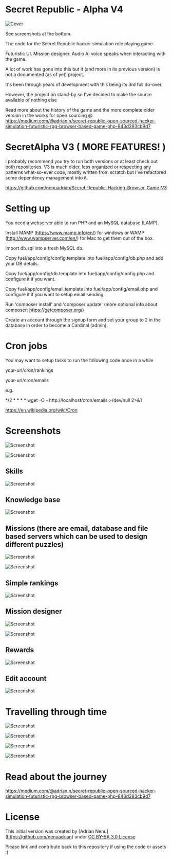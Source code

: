 # Secret Republic - Alpha V4

<p align="center">

![Cover](images/cover.jpg)

</p>

See screenshots at the bottom.

The code for the Secret Republic hacker simulation role playing game.

Futuristic UI. Mission designer. Audio AI voice speaks when interacting with the game.

A lot of work has gone into this but it (and more in its previous version) is not a documented (as of yet) project.

It's been through years of development with this being its 3rd full do-over.

However, the project on stand-by so I've decided to make the source available of nothing else

Read more about the history of the game and the more complete older version in the works for open sourcing @ https://medium.com/@adrian.n/secret-republic-open-sourced-hacker-simulation-futuristic-rpg-browser-based-game-php-843d393cb9d7

# SecretAlpha V3 ( MORE FEATURES! )

I probably recommend you try to run both versions or at least check out both repositories. V3 is much older, less organized or respecting any patterns what-so-ever code, mostly written from scratch but I've refactored some dependency management into it.

https://github.com/nenuadrian/Secret-Republic-Hacking-Browser-Game-V3

# Setting up

You need a webserver able to run PHP and an MySQL database (LAMP). 

Install MAMP (https://www.mamp.info/en/) for windows or WAMP (http://www.wampserver.com/en/) for Mac to get them out of the box.

Import db.sql into a fresh MySQL db.

Copy fuel/app/config/config.template into fuel/app/config/db.php and add your DB details.

Copy fuel/app/config/db.template into fuel/app/config/config.php and configure it if you want.

Copy fuel/app/config/email.template into fuel/app/config/email.php and configure it if you want to setup email sending.

Run 'composer install' and 'composer update' (more optional info about composer: https://getcomposer.org/)

Create an account through the signup form and set your group to 2 in the database in order to become a Cardinal (admin).

# Cron jobs

You may want to setup tasks to run the following code once in a while

your-url/cron/rankings

your-url/cron/emails

e.g.

*/2 * * * * wget -O - http://localhost/cron/emails >/dev/null 2>&1

https://en.wikipedia.org/wiki/Cron

# Screenshots

![Screenshot](images/1.png)

![Screenshot](images/2.png)

## Skills
![Screenshot](images/3.png)

## Knowledge base
![Screenshot](images/4.png)

## Missions (there are email, database and file based servers which can be used to design different puzzles)
![Screenshot](images/5.png)

![Screenshot](images/6.png)

## Simple rankings
![Screenshot](images/7.png)

## Mission designer
![Screenshot](images/8.png)

![Screenshot](images/9.png)

## Rewards
![Screenshot](images/10.png)

## Edit account
![Screenshot](images/11.png)


# Travelling through time

![Screenshot](images/v21.png)

![Screenshot](images/v22.png)

![Screenshot](images/original1.png)

![Screenshot](images/original2.png)

# Read about the journey

https://medium.com/@adrian.n/secret-republic-open-sourced-hacker-simulation-futuristic-rpg-browser-based-game-php-843d393cb9d7

# License

This initial version was created by [Adrian Nenu] (https://github.com/nenuadrian) under [CC BY-SA 3.0 License](https://creativecommons.org/licenses/by-sa/3.0/)

Please link and contribute back to this repository if using the code or assets :)
